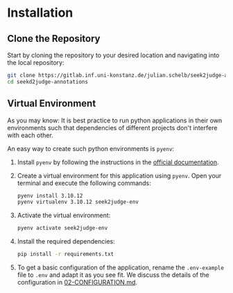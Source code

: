 # Installation

## Clone the Repository
Start by cloning the repository to your desired location and navigating into the local repository:
```bash
git clone https://gitlab.inf.uni-konstanz.de/julian.schelb/seek2judge-annotations.git
cd seekd2judge-annotations
```

## Virtual Environment
As you may know: It is best practice to run python applications in their own environments such that dependencies of different projects don't interfere with each other.

An easy way to create such python environments is `pyenv`:

1. Install `pyenv` by following the instructions in the [official documentation](https://github.com/pyenv/pyenv#installation).

2. Create a virtual environment for this application using `pyenv`. Open your terminal and execute the following commands:

   ```bash
   pyenv install 3.10.12
   pyenv virtualenv 3.10.12 seek2judge-env
   ```

3. Activate the virtual environment:

   ```bash
   pyenv activate seek2judge-env
   ```

3. Install the required dependencies:

   ```bash
   pip install -r requirements.txt
   ```

4. To get a basic configuration of the application, rename the `.env-example` file to `.env` and adapt it as you see fit. We discuss the details of the configuration in [02-CONFIGURATION.md](doc/02-CONFIGURATION.md).